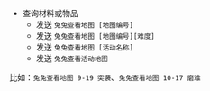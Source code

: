 - 查询材料或物品
    - 发送 `兔兔查看地图 [地图编号]`
    - 发送 `兔兔查看地图 [地图编号][难度]`
    - 发送 `兔兔查看地图 [活动名称]`
    - 发送 `兔兔查看活动地图`

比如：`兔兔查看地图 9-19 突袭`、`兔兔查看地图 10-17 磨难`
